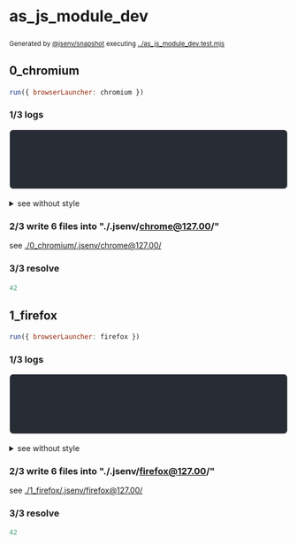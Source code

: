 # as_js_module_dev

<sub>
  Generated by <a href="https://github.com/jsenv/core/tree/main/packages/independent/snapshot">@jsenv/snapshot</a> executing <a href="../as_js_module_dev.test.mjs">../as_js_module_dev.test.mjs</a>
</sub>

## 0_chromium

```js
run({ browserLauncher: chromium })
```

### 1/3 logs

![img](0_chromium/log_group.svg)

<details>
  <summary>see without style</summary>

```console
⠋ start dev server
✔ start dev server (done in <X> second)

- http://localhost
- http://[::1]

```

</details>


### 2/3 write 6 files into "./.jsenv/chrome@127.00/"

see [./0_chromium/.jsenv/chrome@127.00/](./0_chromium/.jsenv/chrome@127.00/)

### 3/3 resolve

```js
42
```

## 1_firefox

```js
run({ browserLauncher: firefox })
```

### 1/3 logs

![img](1_firefox/log_group.svg)

<details>
  <summary>see without style</summary>

```console
⠋ start dev server
✔ start dev server (done in <X> second)

- http://localhost
- http://[::1]

```

</details>


### 2/3 write 6 files into "./.jsenv/firefox@127.00/"

see [./1_firefox/.jsenv/firefox@127.00/](./1_firefox/.jsenv/firefox@127.00/)

### 3/3 resolve

```js
42
```
